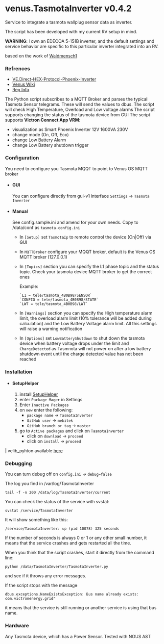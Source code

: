 # venus.TasmotaInverter v0.4.2
Service to integrate a tasmota wallplug sensor data as inverter.

The script has been developed with my current RV setup in mind.

**WARNING**: I own an EDECOA 5-151B inverter, and the default settings and service behavior are specific to this particular inverter integrated into an RV.

based on the work of [Waldmensch1](https://github.com/Waldmensch1/venus.dbus-tasmota-inverter)

### Refrences
* [VE.Direct-HEX-Protocol-Phoenix-Inverter](https://www.victronenergy.com/upload/documents/VE.Direct-HEX-Protocol-Phoenix-Inverter.pdf)
* [Venus Wiki](https://github.com/victronenergy/venus/wiki/dbus#inverter)
* [Reg Info](https://communityarchive.victronenergy.com/storage/attachments/reg-info.pdf)

The Python script subscribes to a MQTT Broker and parses the typical Tasmota Sensor telegrams. These will send the values to dbus. 
The script will check High Temperature, Overload and Low voltage alarms 
The script supports changing the status of the tasmota device from GUI
The script supports **Victron Connect App VRM**:
   * visualization as Smart Phoenix Inverter 12V 1600VA 230V
   * change mode (On, Off, Eco)
   * change Low Battery Alarm
   * change Low Battery shutdown trigger

### Configuration

You need to configure you Tasmota MQQT to point to Venus OS MQTT broker

* #### GUI
    You can configure directly from gui-v1 interface `Settings` -> `Tasmota Inverter`

* #### Manual
    See config.sample.ini and amend for your own needs. Copy to /data/conf as `tasmota.config.ini`
    - In `[Setup]` set `TasmotaIp` to remote control the device (On|Off) via GUI
    - In `MQTTBroker` configure your MQQT broker, default is the Venus OS MQTT broker (127.0.0.1)
    - In `[Topics]` section you can specify the L1 phase topic and the status topic. Check your tasmota device MQTT broker to get the correct ones
    
      Example:

          `L1 = tele/tasmota_4B0B98/SENSOR`
          `CONFIG = tele/tasmota_4B0B98/STATE`
          `LWT = tele/tasmota_4B0B98/LWT`

    - In `[Warnings]` section you can specify the High temperature alarm limit, the overload alarm limit (10% tolerance will be added during calculation) and the Low Battery Voltage alarm limit. All this settings will raise a warning notification
    - In `[Options]` set `LowBatteryShutdown` to shut down the tasmota device when battery voltage drops under the limit and `ChargeDetected` as Tasmnota will not power on after a low battery shutdown event until the charge detected value has not been reached



### Installation

* #### SetupHelper
  1. install [SetupHelper](https://github.com/kwindrem/SetupHelper)
  2. enter `Package Mager` in Settings
  3. Enter `Inactive Packages`
  4. on `new` enter the following:
     - `package name` -> `TasmotaInverter`
     - `GitHub user` -> `mebitek`
     - `GitHub branch or tag` -> `master`
  5. go to `Active packages` and click on `TasmotaInverter`
     - click on `download` -> `proceed`
     - click on `install` -> `proceed`

| velib_pyhton available [here](https://github.com/victronenergy/velib_python/tree/master) 

### Debugging
You can turn debug off on `config.ini` -> `debug=false`

The log you find in /var/log/TasmotaInverter

`tail -f -n 200 /data/log/TasmotaInverter/current`

You can check the status of the service with svstat:

`svstat /service/TasmotaInverter`

It will show something like this:

`/service/TasmotaInverter: up (pid 10078) 325 seconds`

If the number of seconds is always 0 or 1 or any other small number, it means that the service crashes and gets restarted all the time.

When you think that the script crashes, start it directly from the command line:

`python /data/TasmotaInverter/TasmotaInverter.py`

and see if it throws any error messages.

If the script stops with the message

`dbus.exceptions.NameExistsException: Bus name already exists: com.victronenergy.grid"`

it means that the service is still running or another service is using that bus name.


### Hardware

Any Tasmota device, which has a Power Sensor.
Tested with NOUS A8T
